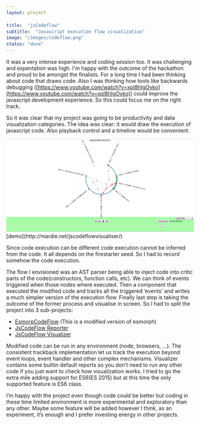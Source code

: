 ```yaml
---
layout: project

title:  "jsCodeflow"
subtitle:  "Javascript execution flow visualization"
image: "/images/codeflow.png"
status: "done"
---
```

It was a very intense experience and coding session too. It was challenging and expentation was high. I'm happy with the outcome of the hackathon and proud to be amongst the finalists.
For a long time I had been thinking about code that draws code. Also I was thinking how tools like backwards debugging ([https://www.youtube.com/watch?v=xpI8hIgOyko](https://www.youtube.com/watch?v=xpI8hIgOyko)) could improve the javascript development experience. So this could focus me on the right track.

So it was clear that my project was going to be productivity and data visualization categories.
The idea was clear: it would draw the execution of javascript code. Also playback control and a timeline would be convenient.

<img src="/images/posts/codeflowvisualizer.png" alt="hi" class="inline"/>
[demo](http://mardie.net/jscodeflowvisualiser/)



Since code execution can be different code execution cannot be inferred from the code. It all depends on the firestarter seed. So I had to record somehow the code execution.

The flow I envisioned was an AST parser being able to inject code into critic parts of the code(constructors, function calls, etc). We can think of events triggered when those nodes where executed. Then a component that executed the modified code and tracks all the triggered ‘events’ and writes a much simpler version of the execution flow. Finally last step is taking the outcome of the former process and visualise in screen. So I had to split the project into 3 sub-projects:

- [EsmorpCodeFlow](https://github.com/mardie/esmorphcodeflow) (This is a modified version of esmorph)
- [JsCodeFlow Reporter](https://github.com/mardie/jscodeflowreporter)
- [JsCodeFlow Visualizer](https://github.com/mardie/jscodeflowvisualiser)


Modified code can be run in any environment (node, browsers, …).
The consistent trackback implementation let us track the execution beyond event loops, event handler and other complex mechanisms.
Visualizer contains some builtin default reports so you don’t need to run any other code if you just want to check how visualization works.
I tried to go the extra mile adding support for ES6(ES 2015) but at this time the only supported feature is ES6 class.

I’m happy with the project even though code could be better but coding in these time limited environment is more experimental and exploratory than any other. Maybe some feature will be added however I think, as an experiment, it’s enough and I prefer investing energy in other projects.
